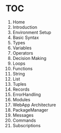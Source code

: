 # TOC

01. Home
02. Introduction
03. Environment Setup
04. Basic Syntax
05. Types
06. Variables
07. Operators
08. Decision Making
09. Loops
10. Functions
11. String
12. List
13. Tuples
14. Records
15. ErrorHandling
16. Modules
17. WebApp Architecture
18. PackageManager
19. Messages
20. Commands
21. Subscriptions

<!-- 

Error Handling : https://guide.elm-lang.org/error_handling/


-->
